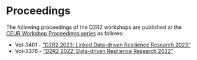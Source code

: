 # Proceedings

The following proceedings of the D2R2 workshops are published at the [CEUR Workshop Proceedings series](https://ceur-ws.org/) as follows:

- Vol-3401 - [“D2R2 2023: Linked Data-driven Resilience Research 2023“](https://ceur-ws.org/Vol-3401/)
- Vol-3376 - [“D2R2 2022: Data-driven Resilience Research 2022”](https://ceur-ws.org/Vol-3376/)

